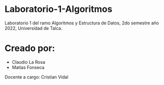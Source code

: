 # Laboratorio-1-Algoritmos
Laboratorio 1 del ramo Algoritmos y Estructura de Datos, 2do semestre año 2022, Universidad de Talca.


# Creado por:
- Claudio La Rosa
- Matías Fonseca


Docente a cargo: Cristian Vidal
